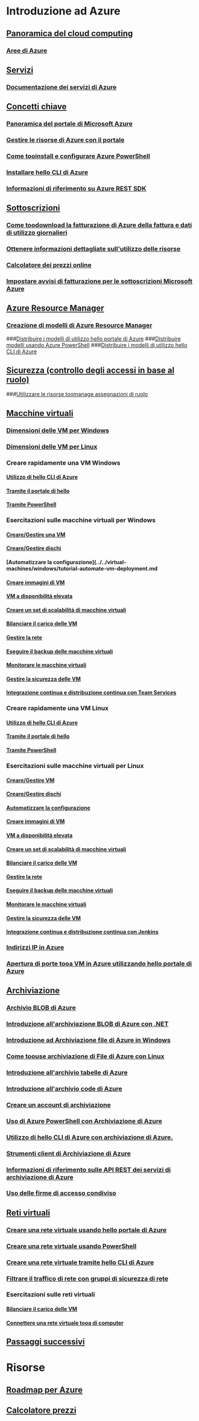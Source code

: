 # Introduzione ad Azure
## [Panoramica del cloud computing](azure-operations-guide.md#cloud-computing-overview)
### [Aree di Azure](https://azure.microsoft.com/regions/)
## [Servizi](azure-operations-guide.md#azure-services)
### [Documentazione dei servizi di Azure](https://docs.microsoft.com/azure)
## [Concetti chiave](azure-operations-guide.md#azure-key-concepts)
### [Panoramica del portale di Microsoft Azure](https://azure.microsoft.com/documentation/articles/azure-portal-overview/) 
### [Gestire le risorse di Azure con il portale](https://docs.microsoft.com/azure/azure-portal/resource-group-portal)
### [Come tooinstall e configurare Azure PowerShell](/powershell/azure/install-azurerm-ps)
### [Installare hello CLI di Azure](/cli/azure/install-azure-cli.md?toc=%2fazure%2fguides%2foperations%2ftoc.json)
### [Informazioni di riferimento su Azure REST SDK](https://docs.microsoft.com/rest/api/index)

## [Sottoscrizioni](azure-operations-guide.md#azure-subscriptions)
### [Come toodownload la fatturazione di Azure della fattura e dati di utilizzo giornalieri](../../billing/billing-download-azure-invoice-daily-usage-date.md?toc=%2fazure%2fguides%2foperations%2ftoc.json)
### [Ottenere informazioni dettagliate sull'utilizzo delle risorse](../../billing/billing-usage-rate-card-overview.md?toc=%2fazure%2fguides%2foperations%2ftoc.json)
### [Calcolatore dei prezzi online](http://azure.microsoft.com/pricing/calculator)
### [Impostare avvisi di fatturazione per le sottoscrizioni Microsoft Azure](../../billing/billing-set-up-alerts.md?toc=%2fazure%2fguides%2foperations%2ftoc.json)

## [Azure Resource Manager](azure-operations-guide.md#azure-resource-manager)

### [Creazione di modelli di Azure Resource Manager](../../resource-group-authoring-templates.md?toc=%2fazure%2fguides%2foperations%2ftoc.json)
###[Distribuire i modelli di utilizzo hello portale di Azure](../../azure-resource-manager/resource-group-template-deploy-portal.md?toc=%2fazure%2fguides%2foperations%2ftoc.json)
###[Distribuire modelli usando Azure PowerShell](../../azure-resource-manager/resource-group-template-deploy.md?toc=%2fazure%2fguides%2foperations%2ftoc.json)
###[Distribuire i modelli di utilizzo hello CLI di Azure](../../azure-resource-manager/resource-group-template-deploy-cli.md?toc=%2fazure%2fguides%2foperations%2ftoc.json)

## [Sicurezza (controllo degli accessi in base al ruolo)](azure-operations-guide.md#security-of-azure-resource)
###[Utilizzare le risorse toomanage assegnazioni di ruolo](../../active-directory/role-based-access-control-configure.md?toc=%2fazure%2fguides%2foperations%2ftoc.json)

## [Macchine virtuali](azure-operations-guide.md#azure-virtual-machines)
### [Dimensioni delle VM per Windows](../../virtual-machines/windows/sizes.md?toc=%2fazure%2fguides%2foperations%2ftoc.json) 
### [Dimensioni delle VM per Linux](../../virtual-machines/linux/sizes.md?toc=%2fazure%2fguides%2foperations%2ftoc.json)


### Creare rapidamente una VM Windows
#### [Utilizzo di hello CLI di Azure](../../virtual-machines/windows/quick-create-cli.md?toc=%2fazure%2fguides%2foperations%2ftoc.json)
#### [Tramite il portale di hello](../../virtual-machines/windows/quick-create-portal.md?toc=%2fazure%2fguides%2foperations%2ftoc.json)
#### [Tramite PowerShell](../../virtual-machines/windows/quick-create-powershell.md?toc=%2fazure%2fguides%2foperations%2ftoc.json)
### Esercitazioni sulle macchine virtuali per Windows
#### [Creare/Gestire una VM](../../virtual-machines/windows/tutorial-manage-vm.md?toc=%2fazure%2fguides%2foperations%2ftoc.json)
#### [Creare/Gestire dischi](../../virtual-machines/windows/tutorial-manage-data-disk.md?toc=%2fazure%2fguides%2foperations%2ftoc.json)
#### [Automatizzare la configurazione](../../virtual-machines/windows/tutorial-automate-vm-deployment.md
#### [Creare immagini di VM](../../virtual-machines/windows/tutorial-custom-images.md?toc=%2fazure%2fguides%2foperations%2ftoc.json)
#### [VM a disponibilità elevata](../../virtual-machines/windows/tutorial-availability-sets.md?toc=%2fazure%2fguides%2foperations%2ftoc.json)
#### [Creare un set di scalabilità di macchine virtuali](../../virtual-machines/windows/tutorial-create-vmss.md?toc=%2fazure%2fguides%2foperations%2ftoc.json)
#### [Bilanciare il carico delle VM](../../virtual-machines/windows/tutorial-load-balancer.md?toc=%2fazure%2fguides%2foperations%2ftoc.json)
#### [Gestire la rete](../../virtual-machines/windows/tutorial-virtual-network.md?toc=%2fazure%2fguides%2foperations%2ftoc.json)
#### [Eseguire il backup delle macchine virtuali](../../virtual-machines/windows/tutorial-backup-vms.md?toc=%2fazure%2fguides%2foperations%2ftoc.json)
#### [Monitorare le macchine virtuali](../../virtual-machines/windows/tutorial-monitoring.md?toc=%2fazure%2fguides%2foperations%2ftoc.json)
#### [Gestire la sicurezza delle VM](../../virtual-machines/windows/tutorial-azure-security.md?toc=%2fazure%2fguides%2foperations%2ftoc.json)
#### [Integrazione continua e distribuzione continua con Team Services](../../virtual-machines/windows/tutorial-vsts-iis-cicd.md?toc=%2fazure%2fguides%2foperations%2ftoc.json)

### Creare rapidamente una VM Linux
#### [Utilizzo di hello CLI di Azure](../../virtual-machines/linux/quick-create-cli.md?toc=%2fazure%2fguides%2foperations%2ftoc.json)
#### [Tramite il portale di hello](../../virtual-machines/linux/quick-create-portal.md?toc=%2fazure%2fguides%2foperations%2ftoc.json)
#### [Tramite PowerShell](../../virtual-machines/linux/quick-create-powershell.md?toc=%2fazure%2fguides%2foperations%2ftoc.json)
### Esercitazioni sulle macchine virtuali per Linux
#### [Creare/Gestire VM](../../virtual-machines/linux/tutorial-manage-vm.md?toc=%2fazure%2fguides%2foperations%2ftoc.json)
#### [Creare/Gestire dischi](../../virtual-machines/linux/tutorial-manage-disks.md?toc=%2fazure%2fguides%2foperations%2ftoc.json)
#### [Automatizzare la configurazione](../../virtual-machines/linux/tutorial-automate-vm-deployment.md?toc=%2fazure%2fguides%2foperations%2ftoc.json)
#### [Creare immagini di VM](../../virtual-machines/linux/tutorial-custom-images.md?toc=%2fazure%2fguides%2foperations%2ftoc.json)
#### [VM a disponibilità elevata](../../virtual-machines/linux/tutorial-availability-sets.md?toc=%2fazure%2fguides%2foperations%2ftoc.json)
#### [Creare un set di scalabilità di macchine virtuali](../../virtual-machines/linux/tutorial-create-vmss.md?toc=%2fazure%2fguides%2foperations%2ftoc.json)
#### [Bilanciare il carico delle VM](../../virtual-machines/linux/tutorial-load-balancer.md?toc=%2fazure%2fguides%2foperations%2ftoc.json)
#### [Gestire la rete](../../virtual-machines/linux/tutorial-virtual-network.md?toc=%2fazure%2fguides%2foperations%2ftoc.json)
#### [Eseguire il backup delle macchine virtuali](../../virtual-machines/linux/tutorial-backup-vms.md?toc=%2fazure%2fguides%2foperations%2ftoc.json)
#### [Monitorare le macchine virtuali](../../virtual-machines/linux/tutorial-monitoring.md?toc=%2fazure%2fguides%2foperations%2ftoc.json)
#### [Gestire la sicurezza delle VM](../../virtual-machines/linux/tutorial-azure-security.md?toc=%2fazure%2fguides%2foperations%2ftoc.json)
#### [Integrazione continua e distribuzione continua con Jenkins](../../virtual-machines/linux/tutorial-jenkins-github-docker-cicd.md?toc=%2fazure%2fguides%2foperations%2ftoc.json)

### [Indirizzi IP in Azure](../../virtual-network/virtual-network-ip-addresses-overview-arm.md?toc=%2fazure%2fguides%2foperations%2ftoc.json)
### [Apertura di porte tooa VM in Azure utilizzando hello portale di Azure](../../virtual-machines/windows/nsg-quickstart-portal.md?toc=%2fazure%2fguides%2foperations%2ftoc.json)

## [Archiviazione](azure-operations-guide.md#azure-storage)

### [Archivio BLOB di Azure](../../storage/blobs/storage-blob-storage-tiers.md?toc=%2fazure%2fguides%2foperations%2ftoc.json)
### [Introduzione all'archiviazione BLOB di Azure con .NET](../../storage/blobs/storage-dotnet-how-to-use-blobs.md?toc=%2fazure%2fguides%2foperations%2ftoc.json)
### [Introduzione ad Archiviazione file di Azure in Windows](../../storage/files/storage-how-to-use-files-windows.md?toc=%2fazure%2fguides%2foperations%2ftoc.json) 
### [Come toouse archiviazione di File di Azure con Linux](../../storage/files/storage-how-to-use-files-linux.md?toc=%2fazure%2fguides%2foperations%2ftoc.json)
### [Introduzione all'archivio tabelle di Azure](../../cosmos-db/table-storage-how-to-use-dotnet.md?toc=%2fazure%2fguides%2foperations%2ftoc.json)
### [Introduzione all'archivio code di Azure](../../storage/queues/storage-dotnet-how-to-use-queues.md?toc=%2fazure%2fguides%2foperations%2ftoc.json)
### [Creare un account di archiviazione](../../storage/common/storage-create-storage-account.md#create-a-storage-account)
### [Uso di Azure PowerShell con Archiviazione di Azure](../../storage/common/storage-powershell-guide-full.md?toc=%2fazure%2fguides%2foperations%2ftoc.json)
### [Utilizzo di hello CLI di Azure con archiviazione di Azure.](../../storage/common/storage-azure-cli.md?toc=%2fazure%2fguides%2foperations%2ftoc.json)
### [Strumenti client di Archiviazione di Azure](../../storage/common/storage-explorers.md?toc=%2fazure%2fguides%2foperations%2ftoc.json)
### [Informazioni di riferimento sulle API REST dei servizi di archiviazione di Azure](/rest/api/storageservices/Azure-Storage-Services-REST-API-Reference)
### [Uso delle firme di accesso condiviso](../../storage/common/storage-dotnet-shared-access-signature-part-1.md?toc=%2fazure%2fguides%2foperations%2ftoc.json)



## [Reti virtuali](azure-operations-guide.md#azure-virtual-network)
### [Creare una rete virtuale usando hello portale di Azure](../../virtual-network/virtual-networks-create-vnet-arm-pportal.md?toc=%2fazure%2fguides%2foperations%2ftoc.json)
### [Creare una rete virtuale usando PowerShell](../../virtual-network/virtual-networks-create-vnet-arm-ps.md?toc=%2fazure%2fguides%2foperations%2ftoc.json)
### [Creare una rete virtuale tramite hello CLI di Azure](../../virtual-network/virtual-networks-create-vnet-arm-cli.md?toc=%2fazure%2fguides%2foperations%2ftoc.json)
### [Filtrare il traffico di rete con gruppi di sicurezza di rete](../../virtual-network/virtual-networks-nsg.md?toc=%2fazure%2fguides%2foperations%2ftoc.json)
### Esercitazioni sulle reti virtuali
#### [Bilanciare il carico delle VM](../../virtual-machines/linux/tutorial-load-balance-nodejs.md?toc=%2fazure%2fguides%2foperations%2ftoc.json)
#### [Connettere una rete virtuale tooa di computer](../../vpn-gateway/vpn-gateway-howto-point-to-site-resource-manager-portal.md?toc=%2fazure%2fguides%2foperations%2ftoc.json)

## [Passaggi successivi](azure-operations-guide.md#next-steps)
# Risorse
## [Roadmap per Azure](https://azure.microsoft.com/roadmap/)
## [Calcolatore prezzi](https://azure.microsoft.com/pricing/calculator/)
